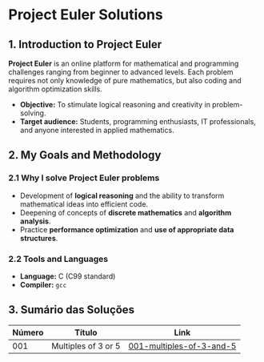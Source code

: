 # Project Euler Solutions

## 1. Introduction to Project Euler
**Project Euler** is an online platform for mathematical and programming challenges ranging from beginner to advanced levels. Each problem requires not only knowledge of pure mathematics, but also coding and algorithm optimization skills.  
- **Objective:** To stimulate logical reasoning and creativity in problem-solving.
- **Target audience:** Students, programming enthusiasts, IT professionals, and anyone interested in applied mathematics.

## 2. My Goals and Methodology
### 2.1 Why I solve Project Euler problems
- Development of **logical reasoning** and the ability to transform mathematical ideas into efficient code.
- Deepening of concepts of **discrete mathematics** and **algorithm analysis**.
- Practice **performance optimization** and **use of appropriate data structures**.

### 2.2 Tools and Languages
- **Language:** C (C99 standard)
- **Compiler:** `gcc`  




## 3. Sumário das Soluções
| Número | Título                              | Link                                |
| ------ | ----------------------------------- | ----------------------------------- |
| 001    | Multiples of 3 or 5                 | [001-multiples-of-3-and-5](001-multiples-of-3-and-5)



